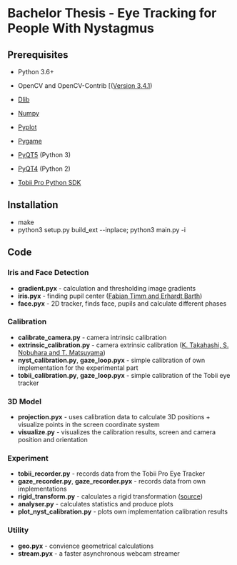 # Bachelor Thesis - Eye Tracking for People With Nystagmus

## Prerequisites
* Python 3.6+
* OpenCV and OpenCV-Contrib [([Version  3.4.1](https://opencv.org/))
* [Dlib](http://dlib.net/)
* [Numpy](http://www.numpy.org/)
* [Pyplot](https://matplotlib.org/api/pyplot_api.html)
* [Pygame](https://www.pygame.org/)
* [PyQT5](https://www.riverbankcomputing.com/software/pyqt/intro) (Python 3)
* [PyQT4](https://www.riverbankcomputing.com/software/pyqt/intro) (Python 2)

* [Tobii Pro Python SDK](http://developer.tobiipro.com/python/python-getting-started.html)

## Installation
* make 
* python3 setup.py build_ext --inplace; python3 main.py -i

## Code
### Iris and Face Detection
* **gradient.pyx** - calculation and thresholding image gradients
* **iris.pyx** - finding pupil center ([Fabian Timm and Erhardt Barth](http://www.inb.uni-luebeck.de/fileadmin/files/PUBPDFS/TiBa11b.pdf))
* **face.pyx** - 2D tracker, finds face, pupils and calculate different phases

### Calibration
* **calibrate_camera.py** - camera intrinsic calibration
* **extrinsic_calibration.py** - camera extrinsic calibration ([K. Takahashi, S. Nobuhara and T. Matsuyama](https://computer-vision.github.io/takahashi2012cvpr/))
* **nyst_calibration.py**, **gaze_loop.pyx** - simple calibration of own implementation for the experimental part
* **tobii_calibration.py**, **gaze_loop.pyx** - simple calibration of the Tobii eye tracker

### 3D Model
* **projection.pyx** - uses calibration data to calculate 3D positions + visualize points in the screen coordinate system
* **visualize.py** - visualizes the calibration results, screen and camera position and orientation

### Experiment
* **tobii_recorder.py** - records data from the Tobii Pro Eye Tracker
* **gaze_recorder.py**, **gaze_recorder.pyx** - records data from own implementations
* **rigid_transform.py** - calculates a rigid transformation ([source](http://nghiaho.com/?page_id=671))
* **analyser.py** - calculates statistics and produce plots
* **plot_nyst_calibration.py** - plots own implementation calibration results

### Utility
* **geo.pyx** - convience geometrical calculations
* **stream.pyx** - a faster asynchronous webcam streamer
